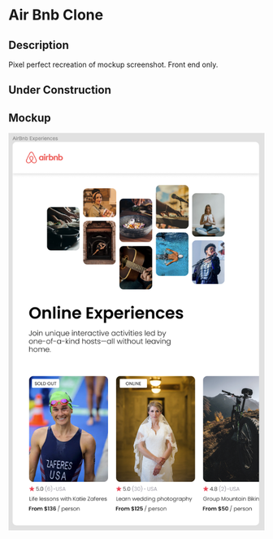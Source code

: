 # Air Bnb Clone


## Description
Pixel perfect recreation of mockup screenshot. Front end only.

## Under Construction


## Mockup
![mockup screenshot](./images/mockup.png)